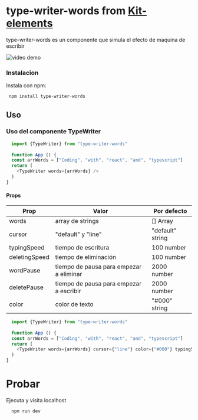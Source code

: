 # type-writer-words from [Kit-elements]

type-writer-words es un componente que simula el efecto de maquina de escribir 

![video demo](https://res.cloudinary.com/dijk5nuuk/image/upload/v1735237893/type-writer-2.gif)

### Instalacion

Instala con npm: 

```js
 npm install type-writer-words
```

## Uso

### Uso del componente TypeWriter 


```js
  import {TypeWriter} from "type-writer-words"
  
  function App () {
  const arrWords = ["Coding", "with", "react", "and", "typescript"]
  return (
    <TypeWriter words={arrWords} />
  )
}

```

#### Props

| Prop | Valor | Por defecto|
| ------ | ------ |------|
| words | array de strings |[] Array|
| cursor | "default" y "line" |"default" string|
| typingSpeed | tiempo de escritura|100 number|
| deletingSpeed |  tiempo de eliminación | 100 number|
| wordPause | tiempo de pausa para empezar a eliminar |2000 number|
| deletePause | tiempo de pausa para empezar a escribir |2000 number|
| color | color de texto |"#000" string|


```js
  import {TypeWriter} from "type-writer-words"
  
  function App () {
  const arrWords = ["Coding", "with", "react", "and", "typescript"]
  return (
    <TypeWriter words={arrWords} cursor={"line"} color={"#000"} typingSpeed={200} deletingSpeed={200} wordPause={3000} deletePause={3000} />
  )
}
```

# Probar

Ejecuta y visita localhost

```js
  npm run dev
```

[Kit-elements]: <https://github.com/dariomvg/kit-elements>
